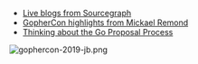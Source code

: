 - [Live blogs from Sourcegraph](https://about.sourcegraph.com/go/)
- [GopherCon highlights from Mickael Remond](https://blog.process-one.net/gophercon-2019-highlights/)
- [Thinking about the Go Proposal Process](https://research.swtch.com/proposals-intro)

![gophercon-2019-jb.png](https://cdn.changelog.com/gophercon-2019-jb.png)
